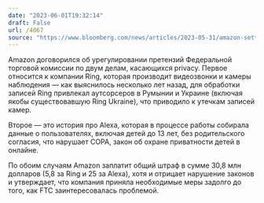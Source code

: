 ```yaml
---
date: "2023-06-01T19:32:14"
draft: False
url: /4067
source: "https://www.bloomberg.com/news/articles/2023-05-31/amazon-settles-with-ftc-over-claims-ring-doorbell-spies-on-users"
---
```


Amazon договорился об урегулировании претензий Федеральной торговой комиссии по двум делам, касающихся privacy. Первое относится к компании Ring, которая производит видеозвонки и камеры наблюдения — как выяснилось несколько лет назад, для обработки записей Ring привлекал аутсорсеров в Румынии и Украине (включая якобы существовавшую Ring Ukraine), что приводило к утечкам записей камер. 

Второе — это история про Alexa, которая в процессе работы собирала данные о пользователях, включая детей до 13 лет, без родительского согласия, что нарушает COPA, закон об охране приватности детей в онлайне. 

По обоим случаям Amazon заплатит общий штраф в сумме 30,8 млн долларов (5,8 за Ring и 25 за Alexa), хотя и отрицает нарушение законов и утверждает, что компания приняла необходимые меры задолго до того, как FTC заинтересовалась проблемой.
